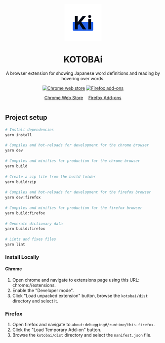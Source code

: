 <div align="center">
<img src="public/icon.png" alt="logo" height="120px" />

# KOTOBAi

A browser extension for showing Japanese word definitions and reading by hovering over words.

<div>
	<a href="" style="display: inline-block">
    <img src="https://user-images.githubusercontent.com/22908993/166417152-f870bfbd-1770-4c28-b69d-a7303aebc9a6.png" alt="Chrome web store" />
    <p>Chrome Web Store</p>
  </a>
  <a href="" style="display: inline-block">
    <img src="https://user-images.githubusercontent.com/22908993/166417727-3481fef4-00e5-4cf0-bb03-27fb880d993c.png" alt="Firefox add-ons" />
    <p>Firefox Add-ons</p>
  </a>
</div>
</div>

## Project setup

```bash
# Install dependencies
yarn install

# Compiles and hot-reloads for development for the chrome browser
yarn dev

# Compiles and minifies for production for the chrome browser
yarn build

# Create a zip file from the build folder
yarn build:zip

# Compiles and hot-reloads for development for the firefox browser
yarn dev:firefox

# Compiles and minifies for production for the firefox browser
yarn build:firefox

# Generate dictionary data
yarn build:firefox

# Lints and fixes files
yarn lint
```

### Install Locally

#### Chrome

1. Open chrome and navigate to extensions page using this URL: chrome://extensions.
2. Enable the "Developer mode".
3. Click "Load unpacked extension" button, browse the `kotobai/dist` directory and select it.

### Firefox

1. Open firefox and navigate to `about:debugging#/runtime/this-firefox`.
2. Click the "Load Temporary Add-on" button.
3. Browse the `kotobai/dist` directory and select the `manifest.json` file.
